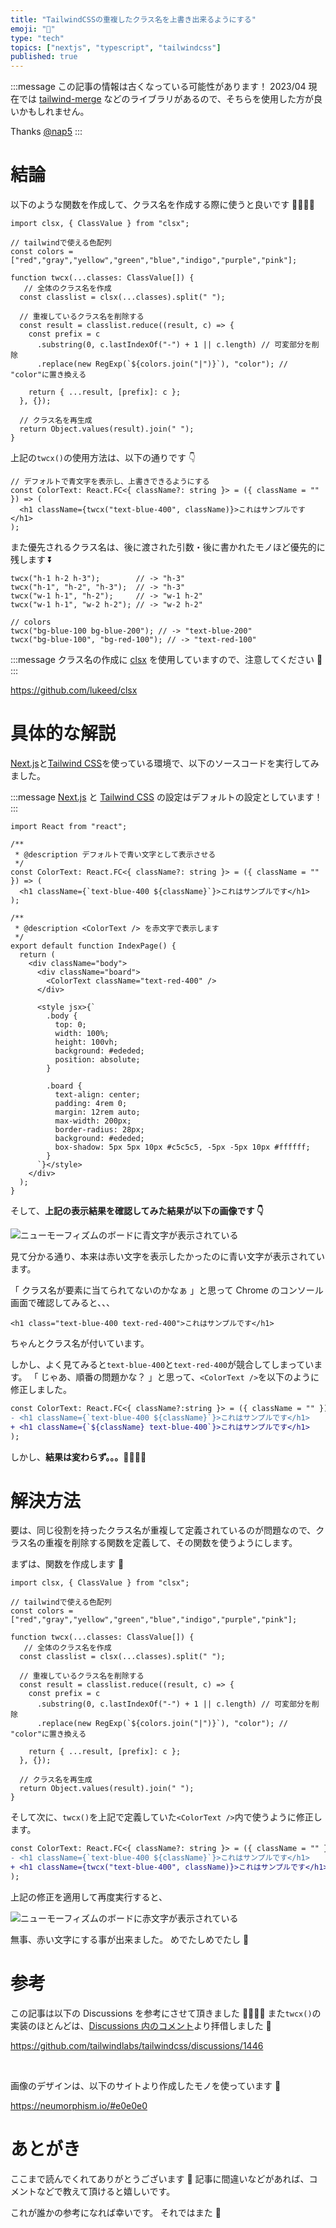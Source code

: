 ```yaml
---
title: "TailwindCSSの重複したクラス名を上書き出来るようにする"
emoji: "🍃"
type: "tech"
topics: ["nextjs", "typescript", "tailwindcss"]
published: true
---
```


:::message
この記事の情報は古くなっている可能性があります！
2023/04 現在では [tailwind-merge](https://github.com/dcastil/tailwind-merge) などのライブラリがあるので、そちらを使用した方が良いかもしれません。

Thanks [@nap5](#comment-6667c05a22befb)
:::

# 結論

以下のような関数を作成して、クラス名を作成する際に使うと良いです 🏄‍♀️🏄‍♂️

```tsx:twcx()を定義
import clsx, { ClassValue } from "clsx";

// tailwindで使える色配列
const colors = ["red","gray","yellow","green","blue","indigo","purple","pink"];

function twcx(...classes: ClassValue[]) {
   // 全体のクラス名を作成
  const classlist = clsx(...classes).split(" ");

  // 重複しているクラス名を削除する
  const result = classlist.reduce((result, c) => {
    const prefix = c
      .substring(0, c.lastIndexOf("-") + 1 || c.length) // 可変部分を削除
      .replace(new RegExp(`${colors.join("|")}`), "color"); // "color"に置き換える

    return { ...result, [prefix]: c };
  }, {});

  // クラス名を再生成
  return Object.values(result).join(" ");
}
```

上記の`twcx()`の使用方法は、以下の通りです 👇

```tsx:twcx()を使用する
// デフォルトで青文字を表示し、上書きできるようにする
const ColorText: React.FC<{ className?: string }> = ({ className = "" }) => (
  <h1 className={twcx("text-blue-400", className)}>これはサンプルです</h1>
);
```

また優先されるクラス名は、後に渡された引数・後に書かれたモノほど優先的に残します ⏬

```ts:twcx()の実行例
twcx("h-1 h-2 h-3");        // -> "h-3"
twcx("h-1", "h-2", "h-3");  // -> "h-3"
twcx("w-1 h-1", "h-2");     // -> "w-1 h-2"
twcx("w-1 h-1", "w-2 h-2"); // -> "w-2 h-2"

// colors
twcx("bg-blue-100 bg-blue-200"); // -> "text-blue-200"
twcx("bg-blue-100", "bg-red-100"); // -> "text-red-100"
```

:::message
クラス名の作成に [clsx](https://github.com/lukeed/clsx) を使用していますので、注意してください 🎠
:::

https://github.com/lukeed/clsx

# 具体的な解説

[Next.js](https://nextjs.org/)と[Tailwind CSS](https://tailwindcss.com/)を使っている環境で、以下のソースコードを実行してみました。

:::message
[Next.js](https://nextjs.org/) と [Tailwind CSS](https://tailwindcss.com/) の設定はデフォルトの設定としています！
:::

```tsx:./pages/index.tsx
import React from "react";

/**
 * @description デフォルトで青い文字として表示させる
 */
const ColorText: React.FC<{ className?: string }> = ({ className = "" }) => (
  <h1 className={`text-blue-400 ${className}`}>これはサンプルです</h1>
);

/**
 * @description <ColorText /> を赤文字で表示します
 */
export default function IndexPage() {
  return (
    <div className="body">
      <div className="board">
        <ColorText className="text-red-400" />
      </div>

      <style jsx>{`
        .body {
          top: 0;
          width: 100%;
          height: 100vh;
          background: #ededed;
          position: absolute;
        }

        .board {
          text-align: center;
          padding: 4rem 0;
          margin: 12rem auto;
          max-width: 200px;
          border-radius: 28px;
          background: #ededed;
          box-shadow: 5px 5px 10px #c5c5c5, -5px -5px 10px #ffffff;
        }
      `}</style>
    </div>
  );
}
```

そして、**上記の表示結果を確認してみた結果が以下の画像です 👇**

![ニューモーフィズムのボードに青文字が表示されている](https://storage.googleapis.com/zenn-user-upload/0bc5x53zsm2hqss5u8jiwugp5xge)

見て分かる通り、本来は赤い文字を表示したかったのに青い文字が表示されています。

「 クラス名が要素に当てられてないのかなぁ 」と思って Chrome のコンソール画面で確認してみると、、、

```html:Chromeのコンソール画面の表示内容
<h1 class="text-blue-400 text-red-400">これはサンプルです</h1>
```

ちゃんとクラス名が付いています。

しかし、よく見てみると`text-blue-400`と`text-red-400`が競合してしまっています。
「 じゃあ、順番の問題かな？ 」と思って、`<ColorText />`を以下のように修正しました。

```diff tsx:classNameの順番を変更
const ColorText: React.FC<{ className?:string }> = ({ className = "" }) => (
- <h1 className={`text-blue-400 ${className}`}>これはサンプルです</h1>
+ <h1 className={`${className} text-blue-400`}>これはサンプルです</h1>
);
```

しかし、**結果は変わらず。。。🤦‍♂️🤦‍♀️**

# 解決方法

要は、同じ役割を持ったクラス名が重複して定義されているのが問題なので、クラス名の重複を削除する関数を定義して、その関数を使うようにします。

まずは、関数を作成します 🎢

```tsx:twcx()を定義
import clsx, { ClassValue } from "clsx";

// tailwindで使える色配列
const colors = ["red","gray","yellow","green","blue","indigo","purple","pink"];

function twcx(...classes: ClassValue[]) {
   // 全体のクラス名を作成
  const classlist = clsx(...classes).split(" ");

  // 重複しているクラス名を削除する
  const result = classlist.reduce((result, c) => {
    const prefix = c
      .substring(0, c.lastIndexOf("-") + 1 || c.length) // 可変部分を削除
      .replace(new RegExp(`${colors.join("|")}`), "color"); // "color"に置き換える

    return { ...result, [prefix]: c };
  }, {});

  // クラス名を再生成
  return Object.values(result).join(" ");
}
```

そして次に、`twcx()`を上記で定義していた`<ColorText />`内で使うように修正します。

```diff tsx:twcx()を使うように修正
const ColorText: React.FC<{ className?: string }> = ({ className = "" }) => (
- <h1 className={`text-blue-400 ${className}`}>これはサンプルです</h1>
+ <h1 className={twcx("text-blue-400", className)}>これはサンプルです</h1>
);
```

上記の修正を適用して再度実行すると、

![ニューモーフィズムのボードに赤文字が表示されている](https://storage.googleapis.com/zenn-user-upload/f9uv53ob7142g7v2zezytjlhzynd)

無事、赤い文字にする事が出来ました。
めでたしめでたし 👏

# 参考

この記事は以下の Discussions を参考にさせて頂きました 💁‍♀️💁‍♂️
また`twcx()`の実装のほとんどは、[Discussions 内のコメント](https://github.com/tailwindlabs/tailwindcss/discussions/1446#discussioncomment-56770)より拝借しました 👒

https://github.com/tailwindlabs/tailwindcss/discussions/1446

<br />

画像のデザインは、以下のサイトより作成したモノを使っています 🎨

https://neumorphism.io/#e0e0e0

# あとがき

ここまで読んでくれてありがとうございます 🙏
記事に間違いなどがあれば、コメントなどで教えて頂けると嬉しいです。

これが誰かの参考になれば幸いです。
それではまた 👋
